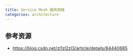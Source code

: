 ```yaml
---
title: Service Mesh 服务网格
categories: architecture
---
```


## 参考资源

- https://blog.csdn.net/zl1zl2zl3/article/details/84440685
